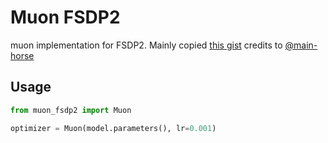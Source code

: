 # Muon FSDP2

muon implementation for FSDP2. Mainly copied [this gist](https://gist.github.com/main-horse/7314170780e36f7443d1926418d75823) credits to [@main-horse](https://github.com/main-horse)

## Usage

```python
from muon_fsdp2 import Muon

optimizer = Muon(model.parameters(), lr=0.001)
```
